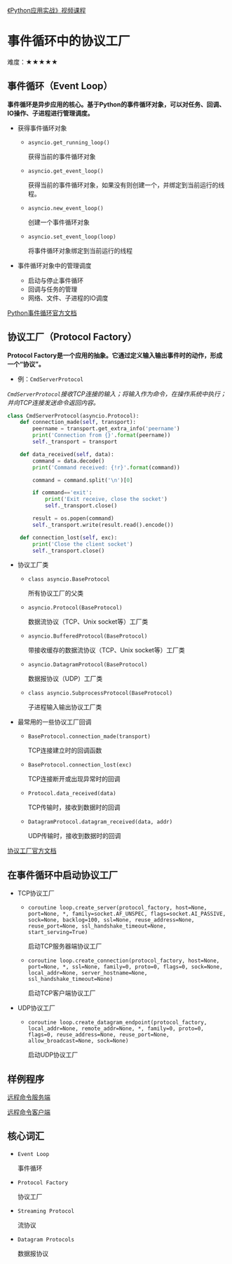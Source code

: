 [《Python应用实战》视频课程](https://study.163.com/course/courseMain.htm?courseId=1209533804&share=2&shareId=400000000624093)

# 事件循环中的协议工厂

难度：★★★★★

## 事件循环（Event Loop）

**事件循环是异步应用的核心。基于Python的事件循环对象，可以对任务、回调、IO操作、子进程进行管理调度。**

- 获得事件循环对象
    - `asyncio.get_running_loop()`

      获得当前的事件循环对象

    - `asyncio.get_event_loop()`

      获得当前的事件循环对象，如果没有则创建一个，并绑定到当前运行的线程。

    - `asyncio.new_event_loop()`

      创建一个事件循环对象

    - `asyncio.set_event_loop(loop)`

      将事件循环对象绑定到当前运行的线程

- 事件循环对象中的管理调度
    + 启动与停止事件循环
    + 回调与任务的管理
    + 网络、文件、子进程的IO调度

[Python事件循环官方文档](https://docs.python.org/3/library/asyncio-eventloop.html)

## 协议工厂（Protocol Factory）

**Protocol Factory是一个应用的抽象。它通过定义输入输出事件时的动作，形成一个“协议”。**

- 例：`CmdServerProtocol`

*`CmdServerProtocol`接收TCP连接的输入；将输入作为命令，在操作系统中执行；并向TCP连接发送命令返回内容。*

```python
class CmdServerProtocol(asyncio.Protocol):
    def connection_made(self, transport):
        peername = transport.get_extra_info('peername')
        print('Connection from {}'.format(peername))
        self._transport = transport

    def data_received(self, data):
        command = data.decode()
        print('Command received: {!r}'.format(command))

        command = command.split('\n')[0]

        if command=='exit':
            print('Exit receive, close the socket')
            self._transport.close()

        result = os.popen(command)
        self._transport.write(result.read().encode())

    def connection_lost(self, exc):
        print('Close the client socket')
        self._transport.close()
```

- 协议工厂类
    + `class asyncio.BaseProtocol`

      所有协议工厂的父类

    + `asyncio.Protocol(BaseProtocol)`

      数据流协议（TCP、Unix socket等）工厂类

    + `asyncio.BufferedProtocol(BaseProtocol)`

      带接收缓存的数据流协议（TCP、Unix socket等）工厂类

    + `asyncio.DatagramProtocol(BaseProtocol)`

      数据报协议（UDP）工厂类

    + `class asyncio.SubprocessProtocol(BaseProtocol)`

      子进程输入输出协议工厂类

- 最常用的一些协议工厂回调
    + `BaseProtocol.connection_made(transport)`

      TCP连接建立时的回调函数

    + `BaseProtocol.connection_lost(exc)`

      TCP连接断开或出现异常时的回调

    + `Protocol.data_received(data)`

      TCP传输时，接收到数据时的回调

    + `DatagramProtocol.datagram_received(data, addr)`

      UDP传输时，接收到数据时的回调


[协议工厂官方文档](https://docs.python.org/3/library/asyncio-protocol.html#protocols)

## 在事件循环中启动协议工厂

- TCP协议工厂
    - `coroutine loop.create_server(protocol_factory, host=None, port=None, *, family=socket.AF_UNSPEC, flags=socket.AI_PASSIVE, sock=None, backlog=100, ssl=None, reuse_address=None, reuse_port=None, ssl_handshake_timeout=None, start_serving=True)`

      启动TCP服务器端协议工厂

    - `coroutine loop.create_connection(protocol_factory, host=None, port=None, *, ssl=None, family=0, proto=0, flags=0, sock=None, local_addr=None, server_hostname=None, ssl_handshake_timeout=None)`

      启动TCP客户端协议工厂

- UDP协议工厂
    - `coroutine loop.create_datagram_endpoint(protocol_factory, local_addr=None, remote_addr=None, *, family=0, proto=0, flags=0, reuse_address=None, reuse_port=None, allow_broadcast=None, sock=None)`

      启动UDP协议工厂

## 样例程序

  [远程命令服务端](programs/RemoteCmdServer_factory.py)

  [远程命令客户端](programs/RemoteCmdClient_factory.py)

## 核心词汇

- `Event Loop`

  事件循环

- `Protocol Factory`

  协议工厂

- `Streaming Protocol`

  流协议

- `Datagram Protocols`

  数据报协议
